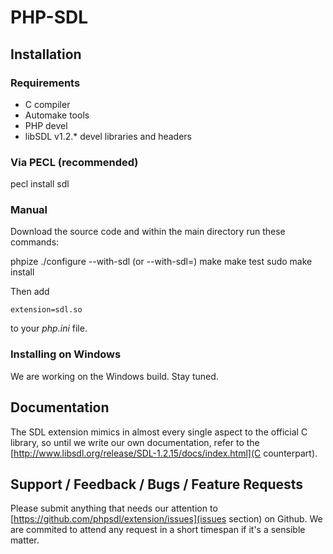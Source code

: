 PHP-SDL
=======

## Installation

### Requirements

* C compiler
* Automake tools
* PHP devel
* libSDL v1.2.* devel libraries and headers

### Via PECL (recommended)

  pecl install sdl

### Manual

Download the source code and within the main directory run these commands:

  phpize
  ./configure --with-sdl (or --with-sdl=<PATH>)
  make
  make test
  sudo make install

Then add

    extension=sdl.so

to your _php.ini_ file.

### Installing on Windows

We are working on the Windows build. Stay tuned.

## Documentation

The SDL extension mimics in almost  every single aspect to the official C library, so until we write our own documentation, refer to the [http://www.libsdl.org/release/SDL-1.2.15/docs/index.html](C counterpart).

## Support / Feedback / Bugs / Feature Requests

Please submit anything that needs our attention to [https://github.com/phpsdl/extension/issues](issues section) on Github. We are commited to attend any request in a short timespan if it's a sensible matter.
